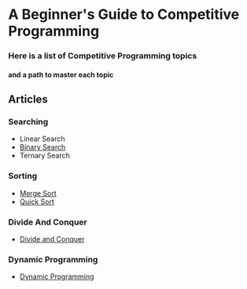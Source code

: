 # A Beginner's Guide to Competitive Programming
### Here is a list of Competitive Programming topics
#### and a path to master each topic


## Articles

### Searching
- Linear Search
- [Binary Search](BinarySearch/binarysearch.md)
- Ternary Search

### Sorting
- [Merge Sort](Sorting/MergeSort/mergesort.md)
- [Quick Sort](Sorting/QuickSort/quicksort.md)

### Divide And Conquer
- [Divide and Conquer](DivideAndConquer/divideandconquer.md)

### Dynamic Programming
- [Dynamic Programming](DynamicProgramming/dynamicprogramming.md)
